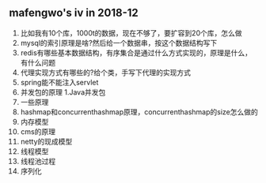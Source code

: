## mafengwo's iv in 2018-12
1. 比如我有10个库，1000t的数据，现在不够了，要扩容到20个库，怎么做
1. mysql的索引原理是啥?然后给一个数据串，按这个数据结构写下
1. redis有哪些基本数据结构，有序集合是通过什么方式实现的，原理是什么，有什么问题
1. 代理实现方式有哪些的?给个类，手写下代理的实现方式
1. spring能不能注入servlet
1. 并发包的原理
1.Java并发包
1. 一些原理
1. hashmap和concurrenthashmap原理，concurrenthashmap的size怎么做的
1. 内存模型
1. cms的原理
1. netty的现成模型
1. 线程模型
1. 线程池过程
1. 序列化


